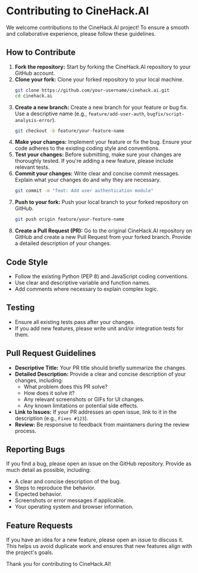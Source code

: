 # Contributing to CineHack.AI

We welcome contributions to the CineHack.AI project! To ensure a smooth and collaborative experience, please follow these guidelines.

## How to Contribute

1.  **Fork the repository:** Start by forking the CineHack.AI repository to your GitHub account.
2.  **Clone your fork:** Clone your forked repository to your local machine.
    ```bash
    git clone https://github.com/your-username/cinehack.ai.git
    cd cinehack.ai
    ```
3.  **Create a new branch:** Create a new branch for your feature or bug fix. Use a descriptive name (e.g., `feature/add-user-auth`, `bugfix/script-analysis-error`).
    ```bash
    git checkout -b feature/your-feature-name
    ```
4.  **Make your changes:** Implement your feature or fix the bug. Ensure your code adheres to the existing coding style and conventions.
5.  **Test your changes:** Before submitting, make sure your changes are thoroughly tested. If you're adding a new feature, please include relevant tests.
6.  **Commit your changes:** Write clear and concise commit messages. Explain what your changes do and why they are necessary.
    ```bash
    git commit -m "feat: Add user authentication module"
    ```
7.  **Push to your fork:** Push your local branch to your forked repository on GitHub.
    ```bash
    git push origin feature/your-feature-name
    ```
8.  **Create a Pull Request (PR):** Go to the original CineHack.AI repository on GitHub and create a new Pull Request from your forked branch. Provide a detailed description of your changes.

## Code Style

*   Follow the existing Python (PEP 8) and JavaScript coding conventions.
*   Use clear and descriptive variable and function names.
*   Add comments where necessary to explain complex logic.

## Testing

*   Ensure all existing tests pass after your changes.
*   If you add new features, please write unit and/or integration tests for them.

## Pull Request Guidelines

*   **Descriptive Title:** Your PR title should briefly summarize the changes.
*   **Detailed Description:** Provide a clear and concise description of your changes, including:
    *   What problem does this PR solve?
    *   How does it solve it?
    *   Any relevant screenshots or GIFs for UI changes.
    *   Any known limitations or potential side effects.
*   **Link to Issues:** If your PR addresses an open issue, link to it in the description (e.g., `Fixes #123`).
*   **Review:** Be responsive to feedback from maintainers during the review process.

## Reporting Bugs

If you find a bug, please open an issue on the GitHub repository. Provide as much detail as possible, including:

*   A clear and concise description of the bug.
*   Steps to reproduce the behavior.
*   Expected behavior.
*   Screenshots or error messages if applicable.
*   Your operating system and browser information.

## Feature Requests

If you have an idea for a new feature, please open an issue to discuss it. This helps us avoid duplicate work and ensures that new features align with the project's goals.

Thank you for contributing to CineHack.AI!
